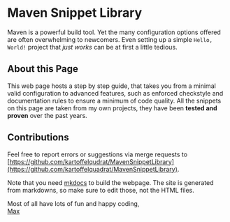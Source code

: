 # Maven Snippet Library

Maven is a powerful build tool. Yet the many configuration options offered are often overwhelming to newcomers. Even setting up a simple ```Hello, World!``` project that *just works* can be at first a little tedious.

## About this Page

This web page hosts a step by step guide, that takes you from a minimal valid configuration to advanced features, such as enforced checkstyle and documentation rules to ensure a minimum of code quality. All the snippets on this page are taken from my own projects, they have been **tested and proven** over the past years.

## Contributions

Feel free to report errors or suggestions via merge requests to [https://github.com/kartoffelqudrat/MavenSnippetLibrary](https://github.com/kartoffelquadrat/MavenSnippetLibrary).

Note that you need [mkdocs](https://squidfunk.github.io/mkdocs-material/) to build the webpage. The site is generated from markdowns, so make sure to edit those, not the HTML files.

Most of all have lots of fun and happy coding,  
[Max](https://www.cs.mcgill.ca/~mschie3/)
